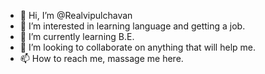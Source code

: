 - 👋 Hi, I’m @Realvipulchavan
- 👀 I’m interested in learning language and getting a job.
- 🌱 I’m currently learning B.E.
- 💞️ I’m looking to collaborate on anything that will help me.
- 📫 How to reach me, massage me here.

<!---
Realvipulchavan/Realvipulchavan is a ✨ special ✨ repository because its `README.md` (this file) appears on your GitHub profile.
You can click the Preview link to take a look at your changes.
--->
